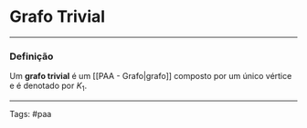 
# Grafo Trivial

---

### Definição

Um **grafo trivial** é um [[PAA - Grafo|grafo]] composto por um único vértice e é denotado por $K_1$. 

---

Tags: #paa

